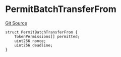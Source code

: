 # PermitBatchTransferFrom
[Git Source](https://github.com/ArrakisFinance/arrakis-modular/blob/4485c572ded3a830c181fa38ceaac13efe8eb7f1/src/structs/SPermit2.sol)


```solidity
struct PermitBatchTransferFrom {
    TokenPermissions[] permitted;
    uint256 nonce;
    uint256 deadline;
}
```

